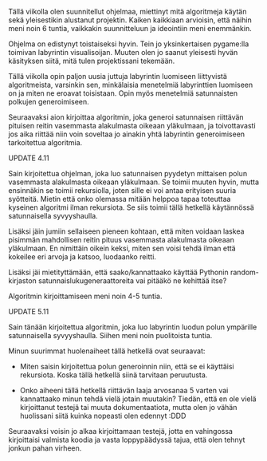 Tällä viikolla olen suunnitellut ohjelmaa, miettinyt mitä algoritmeja käytän sekä yleisestikin alustanut projektin. Kaiken kaikkiaan arvioisin, että näihin meni noin 6 tuntia, vaikkakin suunnitteluun ja ideointiin meni enemmänkin.

Ohjelma on edistynyt toistaiseksi hyvin. Tein jo yksinkertaisen pygame:lla toimivan labyrintin visualisoijan. Muuten olen jo saanut yleisesti hyvän käsityksen siitä, mitä tulen projektissani tekemään.

Tällä viikolla opin paljon uusia juttuja labyrintin luomiseen liittyvistä algoritmeista, varsinkin sen, minkälaisia menetelmiä labyrinttien luomiseen on ja miten ne eroavat toisistaan. Opin myös menetelmiä satunnaisten polkujen generoimiseen.

Seuraavaksi aion kirjoittaa algoritmin, joka generoi satunnaisen riittävän pituisen reitin vasemmasta alakulmasta oikeaan yläkulmaan, ja toivottavasti jos aika riittää niin voin soveltaa jo ainakin yhtä labyrintin generoimiseen tarkoitettua algoritmia.

UPDATE 4.11

Sain kirjoitettua ohjelman, joka luo satunnaisen pyydetyn mittaisen polun vasemmasta alakulmasta oikeaan yläkulmaan. Se toimii muuten hyvin, mutta ensinnäkin se toimii rekursiolla, joten sille ei voi antaa erityisen suuria syötteitä. Mietin että onko olemassa mitään helppoa tapaa toteuttaa kyseinen algoritmi ilman rekursiota. Se siis toimii tällä hetkellä käytännössä satunnaisella syvyyshaulla.

Lisäksi jäin jumiin sellaiseen pieneen kohtaan, että miten voidaan laskea pisimmän mahdollisen reitin pituus vasemmasta alakulmasta oikeaan yläkulmaan. En nimittäin oikein keksi, miten sen voisi tehdä ilman että kokeilee eri arvoja ja katsoo, luodaanko reitti.

Lisäksi jäi mietityttämään, että saako/kannattaako käyttää Pythonin random-kirjaston satunnaislukugeneraattoreita vai pitääkö ne kehittää itse?

Algoritmin kirjoittamiseen meni noin 4-5 tuntia.

UPDATE 5.11

Sain tänään kirjoitettua algoritmin, joka luo labyrintin luodun polun ympärille satunnaisella syvyyshaulla. Siihen meni noin puolitoista tuntia. 

Minun suurimmat huolenaiheet tällä hetkellä ovat seuraavat:
* Miten saisin kirjoitettua polun generoinnin niin, että se ei käyttäisi rekursiota. Koska tällä hetkellä siinä tarvitaan peruutusta.

* Onko aiheeni tällä hetkellä riittävän laaja arvosanaa 5 varten vai kannattaako minun tehdä vielä jotain muutakin? Tiedän, että en ole vielä kirjoittanut testejä tai muuta dokumentaatiota, mutta olen jo vähän huolissani siitä kuinka nopeasti olen edennyt :DDD

Seuraavaksi voisin jo alkaa kirjoittamaan testejä, jotta en vahingossa kirjoittaisi valmista koodia ja vasta loppypäädyssä tajua, että olen tehnyt jonkun pahan virheen.